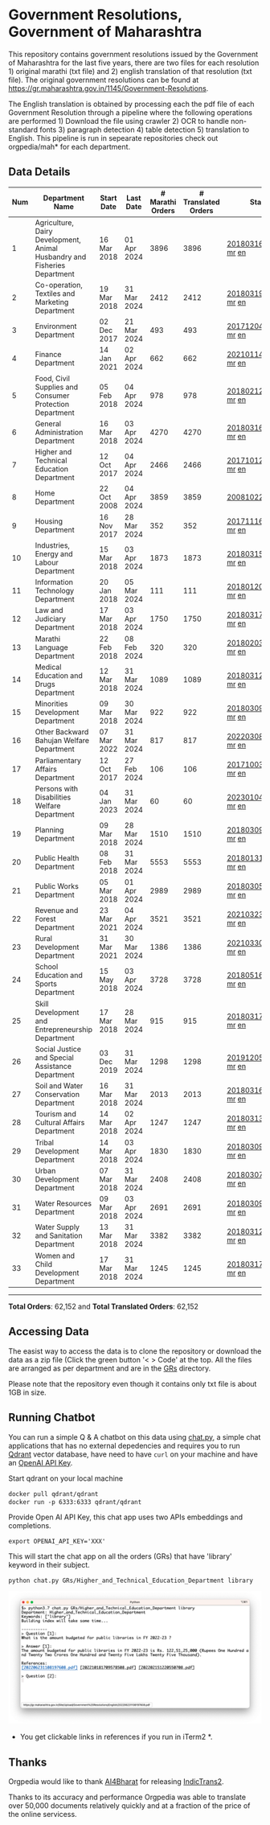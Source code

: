 # Government Resolutions, Government of Maharashtra

This repository contains government resolutions issued by the Government of Maharashtra for the last five years, there are two files for each resolution 1) original marathi (txt file) and 2) english translation of that resolution (txt file). The original government resolutions can be found at https://gr.maharashtra.gov.in/1145/Government-Resolutions.

The English translation is obtained by processing each the pdf file of each Government Resolution through a pipeline where the following operations are performed 1) Download the file using crawler 2) OCR to handle non-standard fonts 3) paragraph detection 4) table  detection 5) translation to English. This pipeline is run in sepearate repositories check out orgpedia/mah* for each department.


## Data Details

| Num | Department Name | Start Date | Last Date | # Marathi Orders | # Translated Orders | Starting Order | Last Order |
| --- | --------------- | ---------- | --------- | ---------------- | ------------------- | -------------- | ---------- |
| 1 | Agriculture, Dairy Development, Animal Husbandry and Fisheries Department | 16 Mar 2018 | 01 Apr 2024 | 3896 | 3896 | [201803161624182101.pdf](https://gr.maharashtra.gov.in/Site/Upload/Government%20Resolutions/English/201803161624182101.pdf) [mr](GRs/Agriculture,_Dairy_Development,_Animal_Husbandry_and_Fisheries_Department/201803161624182101.pdf.mr.txt) [en](GRs/Agriculture,_Dairy_Development,_Animal_Husbandry_and_Fisheries_Department/201803161624182101.pdf.en.txt) | [202404011222043601.pdf](https://gr.maharashtra.gov.in/Site/Upload/Government%20Resolutions/English/202404011222043601....pdf) [mr](GRs/Agriculture,_Dairy_Development,_Animal_Husbandry_and_Fisheries_Department/202404011222043601.pdf.mr.txt) [en](GRs/Agriculture,_Dairy_Development,_Animal_Husbandry_and_Fisheries_Department/202404011222043601.pdf.en.txt) |
| 2 | Co-operation, Textiles and Marketing Department | 19 Mar 2018 | 31 Mar 2024 | 2412 | 2412 | [201803191257576702.pdf](https://gr.maharashtra.gov.in/Site/Upload/Government%20Resolutions/English/201803191257576702.pdf) [mr](GRs/Co-operation,_Textiles_and_Marketing_Department/201803191257576702.pdf.mr.txt) [en](GRs/Co-operation,_Textiles_and_Marketing_Department/201803191257576702.pdf.en.txt) | [202403311450236702.pdf](https://gr.maharashtra.gov.in/Site/Upload/Government%20Resolutions/English/202403311450236702.pdf) [mr](GRs/Co-operation,_Textiles_and_Marketing_Department/202403311450236702.pdf.mr.txt) [en](GRs/Co-operation,_Textiles_and_Marketing_Department/202403311450236702.pdf.en.txt) |
| 3 | Environment Department | 02 Dec 2017 | 21 Mar 2024 | 493 | 493 | [201712041147216904.pdf](https://gr.maharashtra.gov.in/Site/Upload/Government%20Resolutions/English/201712041147216904.pdf) [mr](GRs/Environment_Department/201712041147216904.pdf.mr.txt) [en](GRs/Environment_Department/201712041147216904.pdf.en.txt) | [202403221423085904.pdf](https://gr.maharashtra.gov.in/Site/Upload/Government%20Resolutions/English/202403221423085904.pdf) [mr](GRs/Environment_Department/202403221423085904.pdf.mr.txt) [en](GRs/Environment_Department/202403221423085904.pdf.en.txt) |
| 4 | Finance Department | 14 Jan 2021 | 02 Apr 2024 | 662 | 662 | [202101141237329905.pdf](https://gr.maharashtra.gov.in/Site/Upload/Government%20Resolutions/English/202101141237329905.pdf) [mr](GRs/Finance_Department/202101141237329905.pdf.mr.txt) [en](GRs/Finance_Department/202101141237329905.pdf.en.txt) | [202404021504139005.pdf](https://gr.maharashtra.gov.in/Site/Upload/Government%20Resolutions/English/202404021504139005.pdf) [mr](GRs/Finance_Department/202404021504139005.pdf.mr.txt) [en](GRs/Finance_Department/202404021504139005.pdf.en.txt) |
| 5 | Food, Civil Supplies and Consumer Protection Department | 05 Feb 2018 | 04 Apr 2024 | 978 | 978 | [201802121244545806.pdf](https://gr.maharashtra.gov.in/Site/Upload/Government%20Resolutions/English/201802121244545806.pdf) [mr](GRs/Food,_Civil_Supplies_and_Consumer_Protection_Department/201802121244545806.pdf.mr.txt) [en](GRs/Food,_Civil_Supplies_and_Consumer_Protection_Department/201802121244545806.pdf.en.txt) | [202404041531124206.pdf](https://gr.maharashtra.gov.in/Site/Upload/Government%20Resolutions/English/202404041531124206.pdf) [mr](GRs/Food,_Civil_Supplies_and_Consumer_Protection_Department/202404041531124206.pdf.mr.txt) [en](GRs/Food,_Civil_Supplies_and_Consumer_Protection_Department/202404041531124206.pdf.en.txt) |
| 6 | General Administration Department | 16 Mar 2018 | 03 Apr 2024 | 4270 | 4270 | [201803161224022707.pdf](https://gr.maharashtra.gov.in/Site/Upload/Government%20Resolutions/English/201803161224022707.pdf) [mr](GRs/General_Administration_Department/201803161224022707.pdf.mr.txt) [en](GRs/General_Administration_Department/201803161224022707.pdf.en.txt) | [202404041544150407.pdf](https://gr.maharashtra.gov.in/Site/Upload/Government%20Resolutions/English/202404041544150407.pdf) [mr](GRs/General_Administration_Department/202404041544150407.pdf.mr.txt) [en](GRs/General_Administration_Department/202404041544150407.pdf.en.txt) |
| 7 | Higher and Technical Education Department | 12 Oct 2017 | 04 Apr 2024 | 2466 | 2466 | [201710121514029708.pdf](https://gr.maharashtra.gov.in/Site/Upload/Government%20Resolutions/English/201710121514029708.pdf) [mr](GRs/Higher_and_Technical_Education_Department/201710121514029708.pdf.mr.txt) [en](GRs/Higher_and_Technical_Education_Department/201710121514029708.pdf.en.txt) | [202404041509093608.pdf](https://gr.maharashtra.gov.in/Site/Upload/Government%20Resolutions/English/202404041509093608.pdf) [mr](GRs/Higher_and_Technical_Education_Department/202404041509093608.pdf.mr.txt) [en](GRs/Higher_and_Technical_Education_Department/202404041509093608.pdf.en.txt) |
| 8 | Home Department | 22 Oct 2008 | 04 Apr 2024 | 3859 | 3859 | [20081022.pdf](https://gr.maharashtra.gov.in/Site/Upload/Government%20Resolutions/English/20081022.pdf) [mr](GRs/Home_Department/20081022.pdf.mr.txt) [en](GRs/Home_Department/20081022.pdf.en.txt) | [202404041602290829.pdf](https://gr.maharashtra.gov.in/Site/Upload/Government%20Resolutions/English/202404041602290829.pdf) [mr](GRs/Home_Department/202404041602290829.pdf.mr.txt) [en](GRs/Home_Department/202404041602290829.pdf.en.txt) |
| 9 | Housing Department | 16 Nov 2017 | 28 Mar 2024 | 352 | 352 | [201711161447076609.pdf](https://gr.maharashtra.gov.in/Site/Upload/Government%20Resolutions/English/201711161447076609.pdf) [mr](GRs/Housing_Department/201711161447076609.pdf.mr.txt) [en](GRs/Housing_Department/201711161447076609.pdf.en.txt) | [202403281255554909.pdf](https://gr.maharashtra.gov.in/Site/Upload/Government%20Resolutions/English/202403281255554909.pdf) [mr](GRs/Housing_Department/202403281255554909.pdf.mr.txt) [en](GRs/Housing_Department/202403281255554909.pdf.en.txt) |
| 10 | Industries, Energy and Labour Department | 15 Mar 2018 | 03 Apr 2024 | 1873 | 1873 | [201803151204055010.pdf](https://gr.maharashtra.gov.in/Site/Upload/Government%20Resolutions/English/201803151204055010.pdf) [mr](GRs/Industries,_Energy_and_Labour_Department/201803151204055010.pdf.mr.txt) [en](GRs/Industries,_Energy_and_Labour_Department/201803151204055010.pdf.en.txt) | [202404031630256710.pdf](https://gr.maharashtra.gov.in/Site/Upload/Government%20Resolutions/English/202404031630256710.pdf) [mr](GRs/Industries,_Energy_and_Labour_Department/202404031630256710.pdf.mr.txt) [en](GRs/Industries,_Energy_and_Labour_Department/202404031630256710.pdf.en.txt) |
| 11 | Information Technology Department | 20 Jan 2018 | 05 Mar 2024 | 111 | 111 | [201801201843024511.pdf](https://gr.maharashtra.gov.in/Site/Upload/Government%20Resolutions/English/201801201843024511.pdf) [mr](GRs/Information_Technology_Department/201801201843024511.pdf.mr.txt) [en](GRs/Information_Technology_Department/201801201843024511.pdf.en.txt) | [202403051249430211.pdf](https://gr.maharashtra.gov.in/Site/Upload/Government%20Resolutions/English/202403051249430211.pdf) [mr](GRs/Information_Technology_Department/202403051249430211.pdf.mr.txt) [en](GRs/Information_Technology_Department/202403051249430211.pdf.en.txt) |
| 12 | Law and Judiciary Department | 17 Mar 2018 | 03 Apr 2024 | 1750 | 1750 | [201803171129290212.pdf](https://gr.maharashtra.gov.in/Site/Upload/Government%20Resolutions/English/201803171129290212.pdf) [mr](GRs/Law_and_Judiciary_Department/201803171129290212.pdf.mr.txt) [en](GRs/Law_and_Judiciary_Department/201803171129290212.pdf.en.txt) | [202404031605066612.pdf](https://gr.maharashtra.gov.in/Site/Upload/Government%20Resolutions/English/202404031605066612.pdf) [mr](GRs/Law_and_Judiciary_Department/202404031605066612.pdf.mr.txt) [en](GRs/Law_and_Judiciary_Department/202404031605066612.pdf.en.txt) |
| 13 | Marathi Language Department | 22 Feb 2018 | 08 Feb 2024 | 320 | 320 | [201802031549154233.pdf](https://gr.maharashtra.gov.in/Site/Upload/Government%20Resolutions/English/201802031549154233.pdf) [mr](GRs/Marathi_Language_Department/201802031549154233.pdf.mr.txt) [en](GRs/Marathi_Language_Department/201802031549154233.pdf.en.txt) | [202402081702444933.pdf](https://gr.maharashtra.gov.in/Site/Upload/Government%20Resolutions/English/202402081702444933.pdf) [mr](GRs/Marathi_Language_Department/202402081702444933.pdf.mr.txt) [en](GRs/Marathi_Language_Department/202402081702444933.pdf.en.txt) |
| 14 | Medical Education and Drugs Department | 12 Mar 2018 | 31 Mar 2024 | 1089 | 1089 | [201803121137094813.pdf](https://gr.maharashtra.gov.in/Site/Upload/Government%20Resolutions/English/201803121137094813.pdf) [mr](GRs/Medical_Education_and_Drugs_Department/201803121137094813.pdf.mr.txt) [en](GRs/Medical_Education_and_Drugs_Department/201803121137094813.pdf.en.txt) | [202403311912520713.pdf](https://gr.maharashtra.gov.in/Site/Upload/Government%20Resolutions/English/202403311912520713.pdf) [mr](GRs/Medical_Education_and_Drugs_Department/202403311912520713.pdf.mr.txt) [en](GRs/Medical_Education_and_Drugs_Department/202403311912520713.pdf.en.txt) |
| 15 | Minorities Development Department | 09 Mar 2018 | 30 Mar 2024 | 922 | 922 | [201803091218355314.pdf](https://gr.maharashtra.gov.in/Site/Upload/Government%20Resolutions/English/201803091218355314.pdf) [mr](GRs/Minorities_Development_Department/201803091218355314.pdf.mr.txt) [en](GRs/Minorities_Development_Department/201803091218355314.pdf.en.txt) | [202403301805500514.pdf](https://gr.maharashtra.gov.in/Site/Upload/Government%20Resolutions/English/202403301805500514.pdf) [mr](GRs/Minorities_Development_Department/202403301805500514.pdf.mr.txt) [en](GRs/Minorities_Development_Department/202403301805500514.pdf.en.txt) |
| 16 | Other Backward Bahujan Welfare Department | 07 Mar 2022 | 31 Mar 2024 | 817 | 817 | [202203081752439334.pdf](https://gr.maharashtra.gov.in/Site/Upload/Government%20Resolutions/English/202203081752439334.pdf) [mr](GRs/Other_Backward_Bahujan_Welfare_Department/202203081752439334.pdf.mr.txt) [en](GRs/Other_Backward_Bahujan_Welfare_Department/202203081752439334.pdf.en.txt) | [202404021242002234.pdf](https://gr.maharashtra.gov.in/Site/Upload/Government%20Resolutions/English/202404021242002234.pdf) [mr](GRs/Other_Backward_Bahujan_Welfare_Department/202404021242002234.pdf.mr.txt) [en](GRs/Other_Backward_Bahujan_Welfare_Department/202404021242002234.pdf.en.txt) |
| 17 | Parliamentary Affairs Department | 12 Oct 2017 | 27 Feb 2024 | 106 | 106 | [201710031642378615.pdf](https://gr.maharashtra.gov.in/Site/Upload/Government%20Resolutions/English/201710031642378615.pdf) [mr](GRs/Parliamentary_Affairs_Department/201710031642378615.pdf.mr.txt) [en](GRs/Parliamentary_Affairs_Department/201710031642378615.pdf.en.txt) | [202402271500283915.pdf](https://gr.maharashtra.gov.in/Site/Upload/Government%20Resolutions/English/202402271500283915.pdf) [mr](GRs/Parliamentary_Affairs_Department/202402271500283915.pdf.mr.txt) [en](GRs/Parliamentary_Affairs_Department/202402271500283915.pdf.en.txt) |
| 18 | Persons with Disabilities Welfare Department | 04 Jan 2023 | 31 Mar 2024 | 60 | 60 | [202301041906309635.pdf](https://gr.maharashtra.gov.in/Site/Upload/Government%20Resolutions/English/202301041906309635.pdf) [mr](GRs/Persons_with_Disabilities_Welfare_Department/202301041906309635.pdf.mr.txt) [en](GRs/Persons_with_Disabilities_Welfare_Department/202301041906309635.pdf.en.txt) | [202403311709355035.pdf](https://gr.maharashtra.gov.in/Site/Upload/Government%20Resolutions/English/202403311709355035.pdf) [mr](GRs/Persons_with_Disabilities_Welfare_Department/202403311709355035.pdf.mr.txt) [en](GRs/Persons_with_Disabilities_Welfare_Department/202403311709355035.pdf.en.txt) |
| 19 | Planning Department | 09 Mar 2018 | 28 Mar 2024 | 1510 | 1510 | [201803091441032716.pdf](https://gr.maharashtra.gov.in/Site/Upload/Government%20Resolutions/English/201803091441032716.pdf) [mr](GRs/Planning_Department/201803091441032716.pdf.mr.txt) [en](GRs/Planning_Department/201803091441032716.pdf.en.txt) | [202403281801217116.pdf](https://gr.maharashtra.gov.in/Site/Upload/Government%20Resolutions/English/202403281801217116.pdf) [mr](GRs/Planning_Department/202403281801217116.pdf.mr.txt) [en](GRs/Planning_Department/202403281801217116.pdf.en.txt) |
| 20 | Public Health Department | 08 Feb 2018 | 31 Mar 2024 | 5553 | 5553 | [201801311722275417.pdf](https://gr.maharashtra.gov.in/Site/Upload/Government%20Resolutions/English/201801311722275417.pdf) [mr](GRs/Public_Health_Department/201801311722275417.pdf.mr.txt) [en](GRs/Public_Health_Department/201801311722275417.pdf.en.txt) | [202403311512227617.pdf](https://gr.maharashtra.gov.in/Site/Upload/Government%20Resolutions/English/202403311512227617.pdf) [mr](GRs/Public_Health_Department/202403311512227617.pdf.mr.txt) [en](GRs/Public_Health_Department/202403311512227617.pdf.en.txt) |
| 21 | Public Works Department | 05 Mar 2018 | 01 Apr 2024 | 2989 | 2989 | [201803051515468118.pdf](https://gr.maharashtra.gov.in/Site/Upload/Government%20Resolutions/English/201803051515468118.pdf) [mr](GRs/Public_Works_Department/201803051515468118.pdf.mr.txt) [en](GRs/Public_Works_Department/201803051515468118.pdf.en.txt) | [202404021219378118.pdf](https://gr.maharashtra.gov.in/Site/Upload/Government%20Resolutions/English/202404021219378118.pdf) [mr](GRs/Public_Works_Department/202404021219378118.pdf.mr.txt) [en](GRs/Public_Works_Department/202404021219378118.pdf.en.txt) |
| 22 | Revenue and Forest Department | 23 Mar 2021 | 04 Apr 2024 | 3521 | 3521 | [202103231328393119.pdf](https://gr.maharashtra.gov.in/Site/Upload/Government%20Resolutions/English/202103231328393119.pdf) [mr](GRs/Revenue_and_Forest_Department/202103231328393119.pdf.mr.txt) [en](GRs/Revenue_and_Forest_Department/202103231328393119.pdf.en.txt) | [202404041158253919.pdf](https://gr.maharashtra.gov.in/Site/Upload/Government%20Resolutions/English/202404041158253919.pdf) [mr](GRs/Revenue_and_Forest_Department/202404041158253919.pdf.mr.txt) [en](GRs/Revenue_and_Forest_Department/202404041158253919.pdf.en.txt) |
| 23 | Rural Development Department | 31 Mar 2021 | 30 Mar 2024 | 1386 | 1386 | [202103301021181120.pdf](https://gr.maharashtra.gov.in/Site/Upload/Government%20Resolutions/English/202103301021181120.pdf) [mr](GRs/Rural_Development_Department/202103301021181120.pdf.mr.txt) [en](GRs/Rural_Development_Department/202103301021181120.pdf.en.txt) | [202403301723582220.pdf](https://gr.maharashtra.gov.in/Site/Upload/Government%20Resolutions/English/202403301723582220.pdf) [mr](GRs/Rural_Development_Department/202403301723582220.pdf.mr.txt) [en](GRs/Rural_Development_Department/202403301723582220.pdf.en.txt) |
| 24 | School Education and Sports Department | 15 May 2018 | 03 Apr 2024 | 3728 | 3728 | [201805161114241221.pdf](https://gr.maharashtra.gov.in/Site/Upload/Government%20Resolutions/English/201805161114241221.pdf) [mr](GRs/School_Education_and_Sports_Department/201805161114241221.pdf.mr.txt) [en](GRs/School_Education_and_Sports_Department/201805161114241221.pdf.en.txt) | [202404031909289121.pdf](https://gr.maharashtra.gov.in/Site/Upload/Government%20Resolutions/English/202404031909289121.pdf) [mr](GRs/School_Education_and_Sports_Department/202404031909289121.pdf.mr.txt) [en](GRs/School_Education_and_Sports_Department/202404031909289121.pdf.en.txt) |
| 25 | Skill Development and Entrepreneurship Department | 17 Mar 2018 | 28 Mar 2024 | 915 | 915 | [201803171322099003.pdf](https://gr.maharashtra.gov.in/Site/Upload/Government%20Resolutions/English/201803171322099003.pdf) [mr](GRs/Skill_Development_and_Entrepreneurship_Department/201803171322099003.pdf.mr.txt) [en](GRs/Skill_Development_and_Entrepreneurship_Department/201803171322099003.pdf.en.txt) | [202403281217542303.pdf](https://gr.maharashtra.gov.in/Site/Upload/Government%20Resolutions/English/202403281217542303.pdf) [mr](GRs/Skill_Development_and_Entrepreneurship_Department/202403281217542303.pdf.mr.txt) [en](GRs/Skill_Development_and_Entrepreneurship_Department/202403281217542303.pdf.en.txt) |
| 26 | Social Justice and Special Assistance Department | 03 Dec 2019 | 31 Mar 2024 | 1298 | 1298 | [201912051107011622.pdf](https://gr.maharashtra.gov.in/Site/Upload/Government%20Resolutions/English/201912051107011622.pdf) [mr](GRs/Social_Justice_and_Special_Assistance_Department/201912051107011622.pdf.mr.txt) [en](GRs/Social_Justice_and_Special_Assistance_Department/201912051107011622.pdf.en.txt) | [202403311549314622.pdf](https://gr.maharashtra.gov.in/Site/Upload/Government%20Resolutions/English/202403311549314622.pdf) [mr](GRs/Social_Justice_and_Special_Assistance_Department/202403311549314622.pdf.mr.txt) [en](GRs/Social_Justice_and_Special_Assistance_Department/202403311549314622.pdf.en.txt) |
| 27 | Soil and Water Conservation Department | 16 Mar 2018 | 31 Mar 2024 | 2013 | 2013 | [201803161247582426.pdf](https://gr.maharashtra.gov.in/Site/Upload/Government%20Resolutions/English/201803161247582426.pdf) [mr](GRs/Soil_and_Water_Conservation_Department/201803161247582426.pdf.mr.txt) [en](GRs/Soil_and_Water_Conservation_Department/201803161247582426.pdf.en.txt) | [202403311637210026.pdf](https://gr.maharashtra.gov.in/Site/Upload/Government%20Resolutions/English/202403311637210026.....pdf) [mr](GRs/Soil_and_Water_Conservation_Department/202403311637210026.pdf.mr.txt) [en](GRs/Soil_and_Water_Conservation_Department/202403311637210026.pdf.en.txt) |
| 28 | Tourism and Cultural Affairs Department | 14 Mar 2018 | 02 Apr 2024 | 1247 | 1247 | [201803131542054523.pdf](https://gr.maharashtra.gov.in/Site/Upload/Government%20Resolutions/English/201803131542054523.pdf) [mr](GRs/Tourism_and_Cultural_Affairs_Department/201803131542054523.pdf.mr.txt) [en](GRs/Tourism_and_Cultural_Affairs_Department/201803131542054523.pdf.en.txt) | [202404021157445323.pdf](https://gr.maharashtra.gov.in/Site/Upload/Government%20Resolutions/English/202404021157445323.pdf) [mr](GRs/Tourism_and_Cultural_Affairs_Department/202404021157445323.pdf.mr.txt) [en](GRs/Tourism_and_Cultural_Affairs_Department/202404021157445323.pdf.en.txt) |
| 29 | Tribal Development Department | 14 Mar 2018 | 03 Apr 2024 | 1830 | 1830 | [201803091105184924.pdf](https://gr.maharashtra.gov.in/Site/Upload/Government%20Resolutions/English/201803091105184924.pdf) [mr](GRs/Tribal_Development_Department/201803091105184924.pdf.mr.txt) [en](GRs/Tribal_Development_Department/201803091105184924.pdf.en.txt) | [202404031715537224.pdf](https://gr.maharashtra.gov.in/Site/Upload/Government%20Resolutions/English/202404031715537224.pdf) [mr](GRs/Tribal_Development_Department/202404031715537224.pdf.mr.txt) [en](GRs/Tribal_Development_Department/202404031715537224.pdf.en.txt) |
| 30 | Urban Development Department | 07 Mar 2018 | 31 Mar 2024 | 2408 | 2408 | [201803071203178325.pdf](https://gr.maharashtra.gov.in/Site/Upload/Government%20Resolutions/English/201803071203178325.pdf) [mr](GRs/Urban_Development_Department/201803071203178325.pdf.mr.txt) [en](GRs/Urban_Development_Department/201803071203178325.pdf.en.txt) | [202403311720065025.pdf](https://gr.maharashtra.gov.in/Site/Upload/Government%20Resolutions/English/202403311720065025.pdf) [mr](GRs/Urban_Development_Department/202403311720065025.pdf.mr.txt) [en](GRs/Urban_Development_Department/202403311720065025.pdf.en.txt) |
| 31 | Water Resources Department | 09 Mar 2018 | 03 Apr 2024 | 2691 | 2691 | [201803091034435527.pdf](https://gr.maharashtra.gov.in/Site/Upload/Government%20Resolutions/English/201803091034435527.pdf) [mr](GRs/Water_Resources_Department/201803091034435527.pdf.mr.txt) [en](GRs/Water_Resources_Department/201803091034435527.pdf.en.txt) | [202404031443599327.pdf](https://gr.maharashtra.gov.in/Site/Upload/Government%20Resolutions/English/202404031443599327.pdf) [mr](GRs/Water_Resources_Department/202404031443599327.pdf.mr.txt) [en](GRs/Water_Resources_Department/202404031443599327.pdf.en.txt) |
| 32 | Water Supply and Sanitation Department | 13 Mar 2018 | 31 Mar 2024 | 3382 | 3382 | [201803121414108428.pdf](https://gr.maharashtra.gov.in/Site/Upload/Government%20Resolutions/English/201803121414108428.pdf) [mr](GRs/Water_Supply_and_Sanitation_Department/201803121414108428.pdf.mr.txt) [en](GRs/Water_Supply_and_Sanitation_Department/201803121414108428.pdf.en.txt) | [202403261546438728.pdf](https://gr.maharashtra.gov.in/Site/Upload/Government%20Resolutions/English/202403261546438728.pdf) [mr](GRs/Water_Supply_and_Sanitation_Department/202403261546438728.pdf.mr.txt) [en](GRs/Water_Supply_and_Sanitation_Department/202403261546438728.pdf.en.txt) |
| 33 | Women and Child Development Department | 17 Mar 2018 | 31 Mar 2024 | 1245 | 1245 | [201803171539444330.pdf](https://gr.maharashtra.gov.in/Site/Upload/Government%20Resolutions/English/201803171539444330.pdf) [mr](GRs/Women_and_Child_Development_Department/201803171539444330.pdf.mr.txt) [en](GRs/Women_and_Child_Development_Department/201803171539444330.pdf.en.txt) | [202403281753549830.pdf](https://gr.maharashtra.gov.in/Site/Upload/Government%20Resolutions/English/202403281753549830.pdf) [mr](GRs/Women_and_Child_Development_Department/202403281753549830.pdf.mr.txt) [en](GRs/Women_and_Child_Development_Department/202403281753549830.pdf.en.txt) |
----------------------------------------------------------------------------------------------------

**Total Orders**: 62,152 and **Total Translated Orders**: 62,152
## Accessing Data

The easist way to access the data is to clone the repository or download the data as a zip file (Click the green button '< > Code' at the top. All the files are arranged as per department and are in the [GRs](GRs) directory.

Please note that the repository even though it contains only txt file is about 1GB in size.

## Running Chatbot

You can run a simple Q & A chatbot on this data using [chat.py](chat.py), a simple chat applications that has no external depedencies and requires you to run [Qdrant](https://qdrant.tech/) vector database, have need to have `curl` on your machine and have an [OpenAI API Key](https://help.openai.com/en/articles/4936850-where-do-i-find-my-secret-api-key).

Start qdrant on your local machine
```shell
docker pull qdrant/qdrant
docker run -p 6333:6333 qdrant/qdrant
```

Provide Open AI API Key, this chat app uses two APIs embeddings and completions.
```shell
export OPENAI_API_KEY='XXX'
```

This will start the chat app on all the orders (GRs) that have 'library' keyword in their subject.

```shell
python chat.py GRs/Higher_and_Technical_Education_Department library
```

![screenshot of running chat.py](screenshot.png)

* You get clickable links in references if you run in iTerm2 *.

## Thanks

Orgpedia would like to thank [AI4Bharat](https://ai4bharat.iitm.ac.in/) for releasing [IndicTrans2](https://github.com/AI4Bharat/IndicTrans2).

Thanks to its accuracy and performance Orgpedia was able to translate over 50,000 documents relatively quickly and at a fraction of the price of the online servicess.












